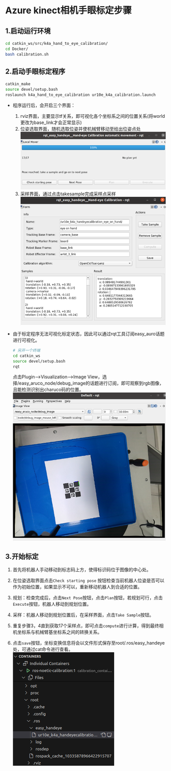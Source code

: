 # Azure kinect相机手眼标定步骤

## 1.启动运行环境

```bash
cd catkin_ws/src/k4a_hand_to_eye_calibration/
cd Docker/
bash calibration.sh
```

## 2.启动手眼标定程序

```bash
catkin_make
source devel/setup.bash
roslaunch k4a_hand_to_eye_calibration ur10e_k4a_calibration.launch
```

+ 程序运行后，会开启三个界面：
  1. rviz界面，主要显示tf关系，即可视化各个坐标系之间的位置关系(将world更改为base_link才会正常显示)
  2. 位姿选取界面，随机选取位姿并使机械臂移动至给出位姿点处
  ![alt text](image/3333.png)
  3. 采样界面，通过点击takesample完成采样点采样
  ![alt text](image/2222.png)

+ 由于标定程序无法可视化标定状态，因此可以通过rqt工具订阅easy_auro话题进行可视化。

  ```bash
  # 另开一个终端
  cd catkin_ws
  source devel/setup.bash
  rqt
  ```

  点击Plugin-->Visualization-->Image View，选择/easy_aruco_node/debug_image的话题进行订阅，即可观察到rgb图像，且能检测识别出charuco码的位置。
  ![alt text](image/1111.png)

## 3.开始标定

1. 首先将机器人手动移动到标志码上方，使得标识码位于图像的中心处。

2. 在位姿选取界面点击`Check starting pose` 按钮检查当前机器人位姿是否可以作为初始位置，如果显示不可以，重新移动机器人到合适的位置。

3. 规划：检查完成后，点击`Next Pose`按钮，点击`Plan`按钮，若规划可行，点击`Execute`按钮，机器人移动到规划位置。
4. 采样：机器人移动到规划位置后，在采样界面，点击`Take Sample`按钮。
5. 重复步骤3，4直到获取17个采样点，即可点击`compute`进行计算，得到最终相机坐标系与机械臂基坐标系之间的转换关系。
6. 点击`save`按钮，坐标变换信息将会以文件形式保存至root/.ros/easy_handeye处，可通过cat命令进行查看。
![alt text](image/4444.png)